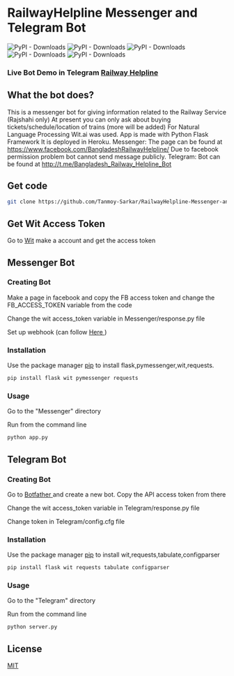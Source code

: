 # RailwayHelpline Messenger and Telegram Bot
![PyPI - Downloads](https://img.shields.io/pypi/dd/wit?label=Wit)
![PyPI - Downloads](https://img.shields.io/pypi/dd/tabulate?label=Tabulate)
![PyPI - Downloads](https://img.shields.io/pypi/dd/configparser?label=Configparser)
![PyPI - Downloads](https://img.shields.io/pypi/dd/flask?label=Flask)
![PyPI - Downloads](https://img.shields.io/pypi/dd/pymessenger?label=Pymessenger)

### Live Bot Demo in Telegram <a href="http://t.me/Bangladesh_Railway_Helpline_Bot"> Railway Helpline </a>

## What the bot does?
This is a messenger bot for giving information related to the Railway Service (Rajshahi only) At present you can only ask about buying tickets/schedule/location of trains (more will be added) For Natural Language Processing Wit.ai was used. App is made with Python Flask Framework It is deployed in Heroku. Messenger: The page can be found at https://www.facebook.com/BangladeshRailwayHelpline/ Due to facebook permission problem bot cannot send message publicly. Telegram: Bot can be found at http://t.me/Bangladesh_Railway_Helpline_Bot

## Get code
```bash
git clone https://github.com/Tanmoy-Sarkar/RailwayHelpline-Messenger-and-Telegram-Bot.git
```
## Get Wit Access Token
Go to <a href="https://wit.ai/">Wit</a> make a account and get the access token

## Messenger Bot

### Creating Bot
Make a page in facebook and copy the FB access token and change the FB_ACCESS_TOKEN variable from the code

Change the wit access_token variable in Messenger/response.py file

Set up webhook (can follow <a href="https://www.youtube.com/watch?v=sskRz_lsY8g&list=PLyb_C2HpOQSC4M3lzzrql7DSppTeAxh-x&index=3"> Here </a>)


### Installation

Use the package manager [pip](https://pip.pypa.io/en/stable/) to install flask,pymessenger,wit,requests.

```bash
pip install flask wit pymessenger requests
```

### Usage

Go to the "Messenger" directory

Run from the command line
```bash
python app.py
```

## Telegram Bot

### Creating Bot
Go to <a href="https://t.me/botfather">Botfather </a> and create a new bot. Copy the API access token from there

Change the wit access_token variable in Telegram/response.py file

Change token in Telegram/config.cfg file


### Installation

Use the package manager [pip](https://pip.pypa.io/en/stable/) to install wit,requests,tabulate,configparser

```bash
pip install flask wit requests tabulate configparser
```

### Usage

Go to the "Telegram" directory

Run from the command line
```bash
python server.py
```
## License
[MIT](https://choosealicense.com/licenses/mit/)


